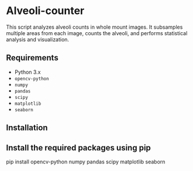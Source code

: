 # Alveoli-counter

This script analyzes alveoli counts in whole mount images. It subsamples multiple areas from each image, counts the alveoli, and performs statistical analysis and visualization.

## Requirements

- Python 3.x
- `opencv-python`
- `numpy`
- `pandas`
- `scipy`
- `matplotlib`
- `seaborn`

## Installation

## Install the required packages using pip
pip install opencv-python numpy pandas scipy matplotlib seaborn

